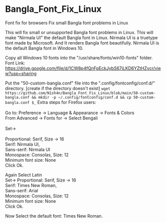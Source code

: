 # Bangla_Font_Fix_Linux
Font fix for browsers
Fix small Bangla font problems in Linux

This will fix small or unsupported Bangla font problems in Linux. This will make "Nirmala UI" the default Bangla font in Linux. Nirmala UI is a truetype font made by Microsoft. And It renders Bangla font beautifully. Nirmala UI is the default Bangla font in Windows 10.

Copy all Windows 10 fonts into the "/usr/share/fonts/win10-fonts" folder. Font Link: https://drive.google.com/file/d/1CW8p4fQnFpEckJybS67iLKD6YZtHZycr/view?usp=sharing

Put the "50-custom-bangla.conf" file into the ".config/fontconfig/conf.d/" directory. [create if the directory doesn't exist]
```wget https://github.com/N1sh4n/Bangla_Font_Fix_Linux/blob/main/50-custom-bangla.conf && mkdir -p ~/.config/fontconfig/conf.d && cp 50-custom-bangla.conf $_```
Extra steps for Firefox users:  
<br>
Go to: Preference -> Language & Appearance -> Fonts & Colors  
From Advanced -> Fonts for -> Select Bengali  
<br>
Set->  
<br>
Proportional: Serif, Size -> 16  
Serif: Nirmala UI,    
Sans-serif: Nirmala UI  
Monospace: Consolas, Size: 12  
Minimum font size: None  
Click Ok.  
  
Again Select Latin  
Set-> Proportional: Serif, Size -> 16  
Serif: Times New Roman,   
Sans-serif: Arial  
Monospace: Consolas, Size: 12  
Minimum font size: None  
Click Ok.  
  
Now Select the default font: Times New Roman.

